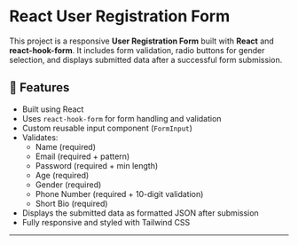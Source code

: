 # React User Registration Form

This project is a responsive **User Registration Form** built with **React** and **react-hook-form**. It includes form validation, radio buttons for gender selection, and displays submitted data after a successful form submission.

## 🔧 Features

- Built using React
- Uses `react-hook-form` for form handling and validation
- Custom reusable input component (`FormInput`)
- Validates:
  - Name (required)
  - Email (required + pattern)
  - Password (required + min length)
  - Age (required)
  - Gender (required)
  - Phone Number (required + 10-digit validation)
  - Short Bio (required)
- Displays the submitted data as formatted JSON after submission
- Fully responsive and styled with Tailwind CSS

---

